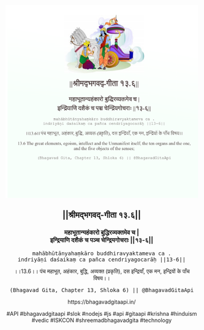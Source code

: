 <img src="../../asset/BG_13_6.png"/>
<center><h2>||श्रीमद्‍भगवद्‍-गीता १३.६||</h2>
<h3>महाभूतान्यहंकारो बुद्धिरव्यक्तमेव च |<br/>इन्द्रियाणि दशैकं च पञ्च चेन्द्रियगोचराः ||१३-६||</h3>
<pre>mahābhūtānyahaṃkāro buddhiravyaktameva ca .<br/>indriyāṇi daśaikaṃ ca pañca cendriyagocarāḥ ||13-6||</pre>
<p>।।13.6।। पंच महाभूत, अहंकार, बुद्धि, अव्यक्त (प्रकृति), दस इन्द्रियाँ, एक मन, इन्द्रियों के पाँच विषय।।</p>
<pre>(Bhagavad Gita, Chapter 13, Shloka 6) || @BhagavadGitaApi</pre><p>https://bhagavadgitaapi.in/</p><p>#API #bhagavadgitaapi #slok #nodejs #js #api #gitaapi #krishna #hinduism #vedic #ISKCON #shreemadbhagavadgita #technology</p></center>